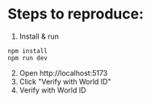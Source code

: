 # Steps to reproduce:
1. Install & run
```
npm install
npm run dev
```

2. Open http://localhost:5173
3. Click "Verify with World ID"
4. Verify with World ID

